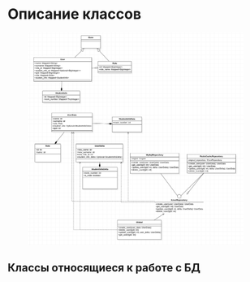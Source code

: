 # Описание классов

<figure><img src=".gitbook/assets/image (1).png" alt=""><figcaption></figcaption></figure>

## Классы относящиеся к работе с БД

